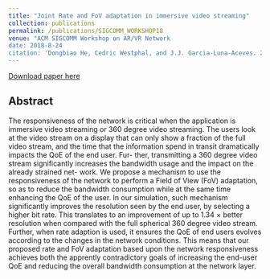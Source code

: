 ```yaml
---
title: "Joint Rate and FoV adaptation in immersive video streaming"
collection: publications
permalink: /publications/SIGCOMM_WORKSHOP18
venue: "ACM SIGCOMM Workshop on AR/VR Network
date: 2018-8-24
citation: 'Dongbiao He, Cedric Westphal, and J.J. Garcia-Luna-Aceves. 2018. Joint Rate and FoV adaptation in immersive video streaming. In SIGCOMM Workshop on AR/VR Network, August 24, 2018, Budapest, Hungary'
---
```

[Download paper here](https://herbdb.github.io/herbthu.github.io/files/sigar.pdf)

## Abstract
The responsiveness of the network is critical when the application is immersive video streaming or 360 degree video streaming. The users look at the video stream on a display that can only show a fraction of the full video stream, and the time that the information spend in transit dramatically impacts the QoE of the end user. Fur- ther, transmitting a 360 degree video stream significantly increases the bandwidth usage and the impact on the already strained net- work. We propose a mechanism to use the responsiveness of the network to perform a Field of View (FoV) adaptation, so as to reduce the bandwidth consumption while at the same time enhancing the QoE of the user. In our simulation, such mechanism significantly improves the resolution seen by the end user, by selecting a higher bit rate. This translates to an improvement of up to 1.34 × better resolution when compared with the full spherical 360 degree video stream. Further, when rate adaption is used, it ensures the QoE of end users evolves according to the changes in the network conditions. This means that our proposed rate and FoV adaptation based upon the network responsiveness achieves both the apprently contradictory goals of increasing the end-user QoE and reducing the overall bandwidth consumption at the network layer.